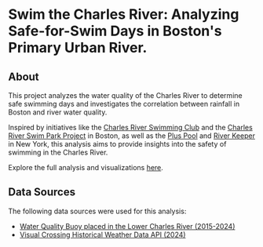 # Swim the Charles River: Analyzing Safe-for-Swim Days in Boston's Primary Urban River.

## About

This project analyzes the water quality of the Charles River to determine safe 
swimming days and investigates the correlation between rainfall in Boston and 
river water quality. 

Inspired by initiatives like the 
[Charles River Swimming Club](https://www.charlesriverswimmingclub.org/) and
the [Charles River Swim Park Project](https://thecharles.org/swim-park-project/)
in Boston, as well as the [Plus Pool](https://pluspool.com/pool/design/) and 
[River Keeper](https://www.riverkeeper.org/) in New York, this analysis aims to 
provide insights into the safety of swimming in the Charles River. 

Explore the full analysis and visualizations [here](https://jdonohue44.github.io/SwimTheCharlesRiver/).

## Data Sources

The following data sources were used for this analysis:

- [Water Quality Buoy placed in the Lower Charles River (2015-2024)](https://www.epa.gov/charlesriver/live-water-quality-data-lower-charles-river) 
- [Visual Crossing Historical Weather Data API (2024)](https://www.visualcrossing.com/weather/weather-data-services)
